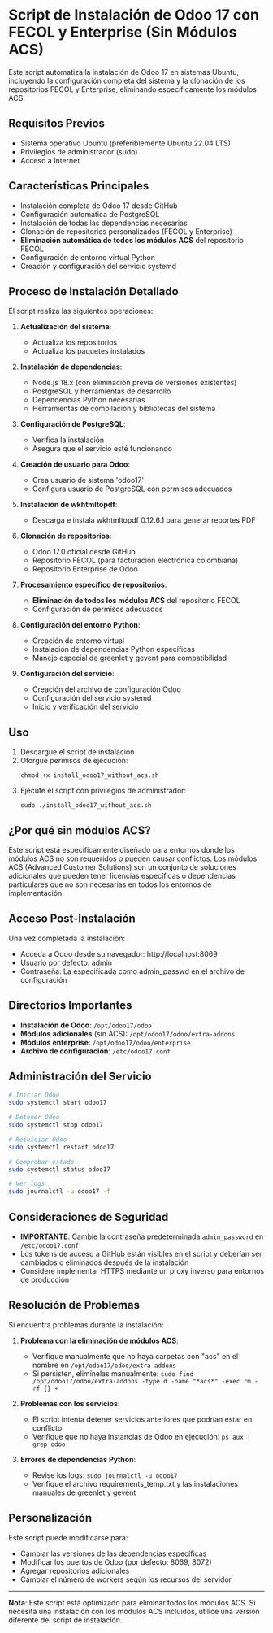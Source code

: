 # Script de Instalación de Odoo 17 con FECOL y Enterprise (Sin Módulos ACS)

Este script automatiza la instalación de Odoo 17 en sistemas Ubuntu, incluyendo la configuración completa del sistema y la clonación de los repositorios FECOL y Enterprise, eliminando específicamente los módulos ACS.

## Requisitos Previos

- Sistema operativo Ubuntu (preferiblemente Ubuntu 22.04 LTS)
- Privilegios de administrador (sudo)
- Acceso a Internet

## Características Principales

- Instalación completa de Odoo 17 desde GitHub
- Configuración automática de PostgreSQL
- Instalación de todas las dependencias necesarias
- Clonación de repositorios personalizados (FECOL y Enterprise)
- **Eliminación automática de todos los módulos ACS** del repositorio FECOL
- Configuración de entorno virtual Python
- Creación y configuración del servicio systemd

## Proceso de Instalación Detallado

El script realiza las siguientes operaciones:

1. **Actualización del sistema**:
   - Actualiza los repositorios
   - Actualiza los paquetes instalados

2. **Instalación de dependencias**:
   - Node.js 18.x (con eliminación previa de versiones existentes)
   - PostgreSQL y herramientas de desarrollo
   - Dependencias Python necesarias
   - Herramientas de compilación y bibliotecas del sistema

3. **Configuración de PostgreSQL**:
   - Verifica la instalación
   - Asegura que el servicio esté funcionando

4. **Creación de usuario para Odoo**:
   - Crea usuario de sistema 'odoo17'
   - Configura usuario de PostgreSQL con permisos adecuados

5. **Instalación de wkhtmltopdf**:
   - Descarga e instala wkhtmltopdf 0.12.6.1 para generar reportes PDF

6. **Clonación de repositorios**:
   - Odoo 17.0 oficial desde GitHub
   - Repositorio FECOL (para facturación electrónica colombiana)
   - Repositorio Enterprise de Odoo

7. **Procesamiento específico de repositorios**:
   - **Eliminación de todos los módulos ACS** del repositorio FECOL
   - Configuración de permisos adecuados

8. **Configuración del entorno Python**:
   - Creación de entorno virtual
   - Instalación de dependencias Python específicas
   - Manejo especial de greenlet y gevent para compatibilidad

9. **Configuración del servicio**:
   - Creación del archivo de configuración Odoo
   - Configuración del servicio systemd
   - Inicio y verificación del servicio

## Uso

1. Descargue el script de instalación
2. Otorgue permisos de ejecución:
   ```
   chmod +x install_odoo17_without_acs.sh
   ```
3. Ejecute el script con privilegios de administrador:
   ```
   sudo ./install_odoo17_without_acs.sh
   ```

## ¿Por qué sin módulos ACS?

Este script está específicamente diseñado para entornos donde los módulos ACS no son requeridos o pueden causar conflictos. Los módulos ACS (Advanced Customer Solutions) son un conjunto de soluciones adicionales que pueden tener licencias específicas o dependencias particulares que no son necesarias en todos los entornos de implementación.

## Acceso Post-Instalación

Una vez completada la instalación:
- Acceda a Odoo desde su navegador: http://localhost:8069
- Usuario por defecto: admin
- Contraseña: La especificada como admin_passwd en el archivo de configuración

## Directorios Importantes

- **Instalación de Odoo**: `/opt/odoo17/odoo`
- **Módulos adicionales** (sin ACS): `/opt/odoo17/odoo/extra-addons`
- **Módulos enterprise**: `/opt/odoo17/odoo/enterprise`
- **Archivo de configuración**: `/etc/odoo17.conf`

## Administración del Servicio

```bash
# Iniciar Odoo
sudo systemctl start odoo17

# Detener Odoo
sudo systemctl stop odoo17

# Reiniciar Odoo
sudo systemctl restart odoo17

# Comprobar estado
sudo systemctl status odoo17

# Ver logs
sudo journalctl -u odoo17 -f
```

## Consideraciones de Seguridad

- **IMPORTANTE**: Cambie la contraseña predeterminada `admin_password` en `/etc/odoo17.conf`
- Los tokens de acceso a GitHub están visibles en el script y deberían ser cambiados o eliminados después de la instalación
- Considere implementar HTTPS mediante un proxy inverso para entornos de producción

## Resolución de Problemas

Si encuentra problemas durante la instalación:

1. **Problema con la eliminación de módulos ACS**:
   - Verifique manualmente que no haya carpetas con "acs" en el nombre en `/opt/odoo17/odoo/extra-addons`
   - Si persisten, elimínelas manualmente: `sudo find /opt/odoo17/odoo/extra-addons -type d -name "*acs*" -exec rm -rf {} +`

2. **Problemas con los servicios**:
   - El script intenta detener servicios anteriores que podrían estar en conflicto
   - Verifique que no haya instancias de Odoo en ejecución: `ps aux | grep odoo`

3. **Errores de dependencias Python**:
   - Revise los logs: `sudo journalctl -u odoo17`
   - Verifique el archivo requirements_temp.txt y las instalaciones manuales de greenlet y gevent

## Personalización

Este script puede modificarse para:
- Cambiar las versiones de las dependencias específicas
- Modificar los puertos de Odoo (por defecto: 8069, 8072)
- Agregar repositorios adicionales
- Cambiar el número de workers según los recursos del servidor

---

**Nota**: Este script está optimizado para eliminar todos los módulos ACS. Si necesita una instalación con los módulos ACS incluidos, utilice una versión diferente del script de instalación.